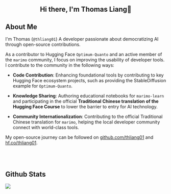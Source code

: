 ## <div align="center">Hi there, I'm Thomas Liang👋</div>  

## About Me

I'm Thomas (`@thliang01`)
A developer passionate about democratizing AI through open-source contributions.

As a contributor to Hugging Face `Optimum-Quanto` and an active member of the `marimo` community, I focus on improving the usability of developer tools. I contribute to the community in the following ways:

- **Code Contribution**: Enhancing foundational tools by contributing to key Hugging Face ecosystem projects, such as providing the StableDiffusion example for `Optimum-Quanto`.

- **Knowledge Sharing**: Authoring educational notebooks for `marimo-learn` and participating in the official **Traditional Chinese translation of the Hugging Face Course** to lower the barrier to entry for AI technology.

- **Community Internationalization**: Contributing to the official Traditional Chinese translation for `marimo`, helping the local developer community connect with world-class tools.

My open-source journey can be followed on [github.com/thliang01](github.com/thliang01) and [hf.co/thliang01](hf.co/thliang01).

<br/> 

<!--
## Connect with me  
<div align="center">
<a href="https://github.com/thliang01" target="_blank">
<img src=https://img.shields.io/badge/github-%2324292e.svg?&style=for-the-badge&logo=github&logoColor=white alt=github style="margin-bottom: 5px;" />
</a>
<a href="https://twitter.com/_thliang01" target="_blank">
<img src=https://img.shields.io/badge/twitter-%2300acee.svg?&style=for-the-badge&logo=twitter&logoColor=white alt=twitter style="margin-bottom: 5px;" />
</a>
<a href="https://linkedin.com/in/thliang01" target="_blank">
<img src=https://img.shields.io/badge/linkedin-%231E77B5.svg?&style=for-the-badge&logo=linkedin&logoColor=white alt=linkedin style="margin-bottom: 5px;" />
<!-- </a>
<a href="https://www.kaggle.com/thliang01" target="_blank">
<img src=https://img.shields.io/badge/kaggle-%2344BAE8.svg?&style=for-the-badge&logo=kaggle&logoColor=white alt=kaggle style="margin-bottom: 5px;" />
</a>   -->
</div>  

<br/>  

## Github Stats  
<img src="https://github-readme-stats.vercel.app/api?username=thliang01&show_icons=true&count_private=true&hide_border=true" align="left" />  

<!--<img src="https://github-readme-stats.vercel.app/api/top-langs/?username=thliang01&hide_border=true&layout=compact"/> -->
<br />

<br/>
